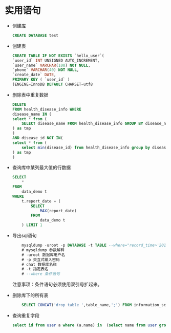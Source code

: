 # 实用语句

-   创建库
    ```sql
    CREATE DATABASE test
    ```
-   创建表
    ```sql
    CREATE TABLE IF NOT EXISTS `hello_user`(
    `user_id` INT UNSIGNED AUTO_INCREMENT,
    `user_name` VARCHAR(100) NOT NULL,
    `phone` VARCHAR(40) NOT NULL,
    `create_date` DATE,
    PRIMARY KEY ( `user_id` )
    )ENGINE=InnoDB DEFAULT CHARSET=utf8
    ```
-   删除表中重复数据
    ```sql
    DELETE
    FROM health_disease_info WHERE
    disease_name IN (
    select * from (
        SELECT disease_name FROM health_disease_info GROUP BY disease_name HAVING count(disease_name) > 1
    ) as tmp
    )
    AND disease_id NOT IN(
    select * from (
        select min(disease_id) from health_disease_info group by disease_name HAVING count(disease_name) > 1
    ) as tmp
    )
    ```
-   查询库中某列最大值的行数据
    ```sql
    SELECT
        *
    FROM
        data_demo t
    WHERE
        t.report_date = (
            SELECT
                MAX(report_date)
            FROM
                data_demo t
        ) LIMIT 1
    ```
- 导出sql语句
    ```sql
        mysqldump -uroot -p DATABASE -t TABLE --where="record_time>'2019-05-30'" > users.sql 
        # mysqldump 参数解释
        # -uroot 数据库用户名
        # -p 交互式输入密码
        # chat 数据库名称
        # -t 指定表名
        # --where 条件语句
    ```
    注意事项：条件语句必须使用双引号扩起来。

- 删除库下的所有表
    ```sql
        SELECT CONCAT('drop table ',table_name,';') FROM information_schema.`TABLES` WHERE table_schema='数据库名';
    ```
- 查询重复字段
    ```sql
    select id from user a where (a.name) in  (select name from user group by name having count(*) > 1)
    ```